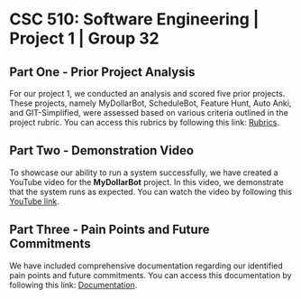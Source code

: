 # CSC 510: Software Engineering | Project 1 | Group 32

## Part One - Prior Project Analysis

For our project 1, we conducted an analysis and scored five prior projects. These projects, namely MyDollarBot, ScheduleBot, Feature Hunt, Auto Anki, and GIT-Simplified, were assessed based on various criteria outlined in the project rubric. You can access this rubrics by following this link: [Rubrics](https://github.com/agmalpur/SE_Project_Group_32/blob/main/Rubrics.md).

## Part Two - Demonstration Video

To showcase our ability to run a system successfully, we have created a YouTube video for the **MyDollarBot** project. In this video, we demonstrate that the system runs as expected. You can watch the video by following this [YouTube link](https://www.youtube.com/watch?v=CAq6vQmgmwo).

## Part Three - Pain Points and Future Commitments

We have included comprehensive documentation regarding our identified pain points and future commitments. You can access this documentation by following this link: [Documentation](https://github.com/agmalpur/SE_Project_Group_32/blob/main/SE%20Project1%20Doc.pdf).

